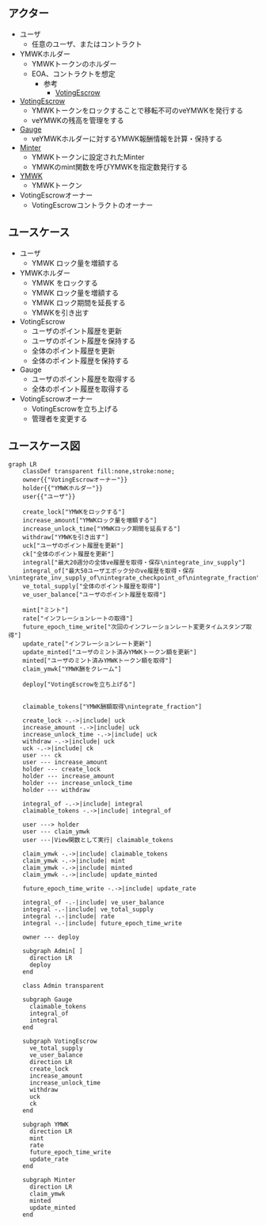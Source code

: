 ## アクター

- ユーザ
  - 任意のユーザ、またはコントラクト
- YMWKホルダー
  - YMWKトークンのホルダー
  - EOA、コントラクトを想定
    - 参考
      - [VotingEscrow](https://github.com/curvefi/curve-dao-contracts/blob/master/contracts/VotingEscrow.vy#L109)
- [VotingEscrow](./index.md)
  - YMWKトークンをロックすることで移転不可のveYMWKを発行する
  - veYMWKの残高を管理をする
- [Gauge](../GaugeV1/index.md)
  - veYMWKホルダーに対するYMWK報酬情報を計算・保持する
- [Minter](../MinterV1/index.md)
  - YMWKトークンに設定されたMinter
  - YMWKのmint関数を呼びYMWKを指定数発行する
- [YMWK](../YamawakeToken/index.md)
  - YMWKトークン
- VotingEscrowオーナー
  - VotingEscrowコントラクトのオーナー

## ユースケース

- ユーザ
  - YMWK ロック量を増額する
- YMWKホルダー
  - YMWK をロックする
  - YMWK ロック量を増額する
  - YMWK ロック期間を延長する
  - YMWKを引き出す
- VotingEscrow
  - ユーザのポイント履歴を更新
  - ユーザのポイント履歴を保持する
  - 全体のポイント履歴を更新
  - 全体のポイント履歴を保持する
- Gauge
  - ユーザのポイント履歴を取得する
  - 全体のポイント履歴を取得する
- VotingEscrowオーナー
  - VotingEscrowを立ち上げる
  - 管理者を変更する

## ユースケース図

```mermaid
graph LR
    classDef transparent fill:none,stroke:none;
    owner{{"VotingEscrowオーナー"}}
    holder{{"YMWKホルダー"}}
    user{{"ユーザ"}}

    create_lock["YMWKをロックする"]
    increase_amount["YMWKロック量を増額する"]
    increase_unlock_time["YMWKロック期間を延長する"]
    withdraw["YMWKを引き出す"]
    uck["ユーザのポイント履歴を更新"]
    ck["全体のポイント履歴を更新"]
    integral["最大20週分の全体ve履歴を取得・保存\nintegrate_inv_supply"]
    integral_of["最大50ユーザエポック分のve履歴を取得・保存\nintegrate_inv_supply_of\nintegrate_checkpoint_of\nintegrate_fraction"]
    ve_total_supply["全体のポイント履歴を取得"]
    ve_user_balance["ユーザのポイント履歴を取得"]

    mint["ミント"]
    rate["インフレーションレートの取得"]
    future_epoch_time_write["次回のインフレーションレート変更タイムスタンプ取得"]
    update_rate["インフレーションレート更新"]
    update_minted["ユーザのミント済みYMWKトークン額を更新"]
    minted["ユーザのミント済みYMWKトークン額を取得"]
    claim_ymwk["YMWK酬をクレーム"]

    deploy["VotingEscrowを立ち上げる"]


    claimable_tokens["YMWK酬額取得\nintegrate_fraction"]

    create_lock -.->|include| uck
    increase_amount -.->|include| uck
    increase_unlock_time -.->|include| uck
    withdraw -.->|include| uck
    uck -.->|include| ck
    user --- ck
    user --- increase_amount
    holder --- create_lock
    holder --- increase_amount
    holder --- increase_unlock_time
    holder --- withdraw

    integral_of -.->|include| integral
    claimable_tokens -.->|include| integral_of

    user ---> holder
    user --- claim_ymwk
    user ---|View関数として実行| claimable_tokens

    claim_ymwk -.->|include| claimable_tokens
    claim_ymwk -.->|include| mint
    claim_ymwk -.->|include| minted
    claim_ymwk -.->|include| update_minted

    future_epoch_time_write -.->|include| update_rate

    integral_of -.-|include| ve_user_balance
    integral -.-|include| ve_total_supply
    integral -.-|include| rate
    integral -.-|include| future_epoch_time_write

    owner --- deploy

    subgraph Admin[ ]
      direction LR
      deploy
    end

    class Admin transparent

    subgraph Gauge
      claimable_tokens
      integral_of
      integral
    end

    subgraph VotingEscrow
      ve_total_supply
      ve_user_balance
      direction LR
      create_lock
      increase_amount
      increase_unlock_time
      withdraw
      uck
      ck
    end

    subgraph YMWK
      direction LR
      mint
      rate
      future_epoch_time_write
      update_rate
    end

    subgraph Minter
      direction LR
      claim_ymwk
      minted
      update_minted
    end
```
